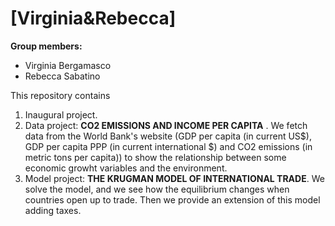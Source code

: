 # \[Virginia&Rebecca\]

**Group members:**
- Virginia Bergamasco
- Rebecca Sabatino



This repository contains  
1. Inaugural project. 
2. Data project: **CO2 EMISSIONS AND INCOME PER CAPITA** . We fetch data from the World Bank's website (GDP per capita (in current US$), GDP per capita PPP (in current international $) and CO2 emissions (in metric tons per capita)) to show the relationship between some economic growht variables and the environment. 
3. Model project: **THE KRUGMAN MODEL OF INTERNATIONAL TRADE**. We solve the model, and we see how the equilibrium changes when countries open up to trade. Then we provide an extension of this model adding taxes. 
